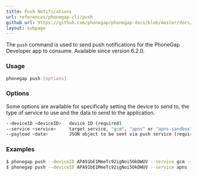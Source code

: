 ```yaml
---
title: Push Notifications
url: references/phonegap-cli/push
github_url: https://github.com/phonegap/phonegap-docs/blob/master/docs/3-references/phonegap-cli/5-push.html.md
layout: subpage
---
```


  The `push` command is used to send push notifications for the
  PhoneGap Developer app to consume. Available since version 6.2.0.

### Usage
```bash
phonegap push [options]
```       

### Options
  Some options are available for specifically setting the device to send to, the type of service to use and the data to send to the application.

```bash
--deviceID <deviceID>   device ID (required)
--service <service>     target service, "gcm", "apns" or "apns-sandbox" (required)
--payload <data>        JSON object to be sent via push service (required)
```

### Examples
```bash
$ phonegap push --deviceID APA91bE1MmeTc92igNoi5OkDWUV --service gcm --payload '{ "data": { "title": "Hello", "message": "World"} }'
$ phonegap push --deviceID APA91bE1MmeTc92igNoi5OkDWUV --service apns --payload '{ "aps": { "alert": "Hello World", "badge": 5 } }'
```    
